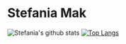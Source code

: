# Stefania Mak

![Stefania's github stats](https://github-readme-stats.vercel.app/api?username=stefaniamak&show_icons=true&include_all_commits=true&title_color=C55A57&icon_color=C55A57&text_color=2B2B2B&bg_color=D3D7DC) [![Top Langs](https://github-readme-stats.vercel.app/api/top-langs/?username=stefaniamak&layout=compact&langs_count=8&title_color=C55A57&icon_color=FFE964&text_color=2B2B2B&bg_color=D3D7DC)](https://github.com/anuraghazra/github-readme-stats)

